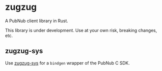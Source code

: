 # zugzug

A PubNub client library in Rust.

This library is under development.  Use at your own risk, breaking changes, etc.

## zugzug-sys

Use [zugzug-sys](./zugzug-sys) for a `bindgen` wrapper of the PubNub C SDK.
